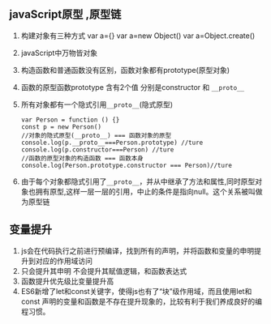 ## javaScript原型 ,原型链 

1. 构建对象有三种方式   var a={}  var a=new Object()  var a=Object.create() 

2. javaScript中万物皆对象

3. 构造函数和普通函数没有区别，函数对象都有prototype(原型对象)

4. 函数的原型函数prototype 含有2个值 分别是constructor 和 `__proto__`

5. 所有对象都有一个隐式引用`__proto__`(隐式原型)

   ```
   var Person = function () {}
   const p = new Person()
   //对象的隐式原型(__proto__) === 函数对象的原型
   console.log(p.__proto__===Person.prototype) //ture
   console.log(p.constructor===Person) //ture
   //函数的原型对象的构造函数 === 函数本身
   console.log(Person.prototype.constructor === Person)//ture
   ```

6. 由于每个对象都隐式引用了`__proto__`，并从中继承了方法和属性,同时原型对象也拥有原型,这样一层一层的引用，中止的条件是指向null。这个关系被叫做为原型链







## 变量提升

1. js会在代码执行之前进行预编译，找到所有的声明，并将函数和变量的申明提升到对应的作用域访问
2. 只会提升其申明 不会提升其赋值逻辑，和函数表达式
3. 函数提升优先级比变量提升高
4. ES6新增了let和const关键字，使得js也有了“块”级作用域，而且使用let和const 声明的变量和函数是不存在提升现象的，比较有利于我们养成良好的编程习惯。